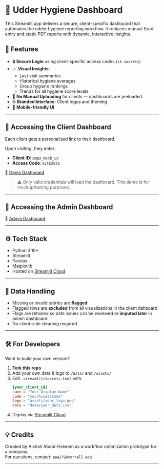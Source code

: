 # 🐄 Udder Hygiene Dashboard 

This Streamlit app delivers a secure, client-specific dashboard that automates the udder hygiene reporting workflow. It replaces manual Excel entry and static PDF reports with dynamic, interactive insights.

## 🚀 Features

- 🔒 **Secure Login** using client-specific access codes (`st.secrets`)
- 📈 **Visual Insights**:
  - Last visit summaries
  - Historical hygiene averages
  - Group hygiene rankings
  - Trends for all hygiene score levels
- 🧼 **No Manual Uploading** for clients — dashboards are preloaded
- 🌐 **Branded Interface**: Client logos and theming
- 📂 **Mobile-friendly UI**

---

## 🔐 Accessing the Client Dashboard

Each client gets a personalized link to their dashboard.

Upon visiting, they enter:

- **Client ID**: `qmps_mock_up`
- **Access Code**: `milk2025`

🔗 [Demo Dashboard](https://qmps-mockup.streamlit.app)

> ⚠️ Only valid credentials will load the dashboard. This demo is for mockup/testing purposes.

---

## 🔐 Accessing the Admin Dashboard

🔗  [Admin Dashboard](https://udderdashboardapppy-dh6fmxmojvax2jgtkyfsoz.streamlit.app)  

---
## ⚙️ Tech Stack

- Python 3.10+
- Streamlit
- Pandas
- Matplotlib
- Hosted on [Streamlit Cloud](https://streamlit.io/cloud)

---

## 🧪 Data Handling

- Missing or invalid entries are **flagged**
- Flagged rows are **excluded** from all visualizations in the client dahboard 
- Flags are retained so data issues can be reviewed or **imputed later** in admin dashboard
- No client-side cleaning required

---

## 🛠 For Developers

Want to build your own version?

1. **Fork this repo**
2. Add your own data & logo to `/data/` and `/assets/`
3. Edit `.streamlit/secrets.toml` with:
    ```toml
    [your_client_id]
    name = "Your Display Name"
    code = "yourAccessCode"
    logo = "assets/your_logo.png"
    data = "data/your_data.csv"
    ```
4. Deploy via [Streamlit Cloud](https://streamlit.io/cloud)

---

## 💡 Credits

Created by Aishah Abdul-Hakeem as a workflow optimization prototype for a company.  
For questions, contact: `aaa279@cornell.edu` 

---


